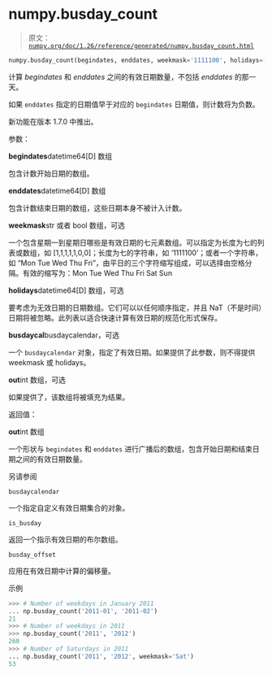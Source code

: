 # numpy.busday_count

> 原文：[`numpy.org/doc/1.26/reference/generated/numpy.busday_count.html`](https://numpy.org/doc/1.26/reference/generated/numpy.busday_count.html)

```py
numpy.busday_count(begindates, enddates, weekmask='1111100', holidays=[], busdaycal=None, out=None)
```

计算 *begindates* 和 *enddates* 之间的有效日期数量，不包括 *enddates* 的那一天。

如果 `enddates` 指定的日期值早于对应的 `begindates` 日期值，则计数将为负数。

新功能在版本 1.7.0 中推出。

参数：

**begindates**datetime64[D] 数组

包含计数开始日期的数组。

**enddates**datetime64[D] 数组

包含计数结束日期的数组，这些日期本身不被计入计数。

**weekmask**str 或者 bool 数组，可选

一个包含星期一到星期日哪些是有效日期的七元素数组。可以指定为长度为七的列表或数组，如 [1,1,1,1,1,0,0]；长度为七的字符串，如 ‘1111100’；或者一个字符串，如 “Mon Tue Wed Thu Fri”，由平日的三个字符缩写组成，可以选择由空格分隔。有效的缩写为：Mon Tue Wed Thu Fri Sat Sun

**holidays**datetime64[D] 数组，可选

要考虑为无效日期的日期数组。它们可以以任何顺序指定，并且 NaT（不是时间）日期将被忽略。此列表以适合快速计算有效日期的规范化形式保存。

**busdaycal**busdaycalendar，可选

一个 `busdaycalendar` 对象，指定了有效日期。如果提供了此参数，则不得提供 weekmask 或 holidays。

**out**int 数组，可选

如果提供了，该数组将被填充为结果。

返回值：

**out**int 数组

一个形状与 `begindates` 和 `enddates` 进行广播后的数组，包含开始日期和结束日期之间的有效日期数量。

另请参阅

`busdaycalendar`

一个指定自定义有效日期集合的对象。

`is_busday`

返回一个指示有效日期的布尔数组。

`busday_offset`

应用在有效日期中计算的偏移量。

示例

```py
>>> # Number of weekdays in January 2011
... np.busday_count('2011-01', '2011-02')
21
>>> # Number of weekdays in 2011
>>> np.busday_count('2011', '2012')
260
>>> # Number of Saturdays in 2011
... np.busday_count('2011', '2012', weekmask='Sat')
53 
```
